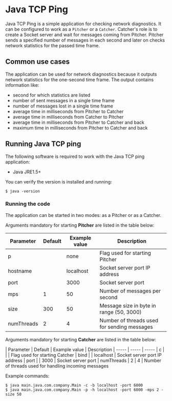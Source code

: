# Java TCP Ping

Java TCP Ping is a simple application for checking network diagnostics. It can be configured to work as a `Pitcher` or a `Catcher`.
Catcher's role is to create a Socket server and wait for messages coming from Pitcher. Pitcher sends a specified number of messages in each second and later on checks network statistics for the passed time frame. 

## Common use cases

The application can be used for network diagnostics because it outputs network statistics for the one-second time frame. The output contains information like:
- second for which statistics are listed
- number of sent messages in a single time frame
- number of messages lost in a single time frame
- average time in milliseconds from Pitcher to Catcher
- average time in milliseconds from Catcher to Pitcher
- average time in milliseconds from Pitcher to Catcher and back
- maximum time in milliseconds from Pitcher to Catcher and back

## Running Java TCP ping 

The following software is required to work with the Java TCP ping application:

* Java JRE1.5+

You can verify the version is installed and running:

    $ java -version

### Running the code

The application can be started in two modes: as a Pitcher or as a Catcher. 

Arguments mandatory for starting **Pitcher** are listed in the table below:

| Parameter | Default | Example value |  Description 
| -----  | -----   | ----- | ----- 
| p | | none | Flag used for starting Pitcher
| hostname | | localhost |  Socket server port IP address
| port | | 3000 | Socket server port
| mps | 1 | 50 | Number of messages per second
| size | 300 | 50 | Message size in byte in range (50, 3000)
| numThreads | 2 | 4 | Number of threads used for sending messages

Arguments mandatory for starting **Catcher** are listed in the table below:

| Parameter | Default | Example value | Description 
| -----  | -----   | ----- 
| c | |  | Flag used for starting Catcher
| bind | |  localhost | Socket server port IP address
| port | | 3000 | Socket server port
| numThreads | 2 | 4 | Number of threads used for handling incoming messages

Example commands:

    $ java main.java.com.company.Main -c -b localhost -port 6000
    $ java main.java.com.company.Main -p -h localhost -port 6000 -mps 2 -size 50